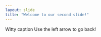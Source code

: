 ```yaml
---
layout: slide
title: "Welcome to our second slide!"
---
```

Witty caption
Use the left arrow to go back!

